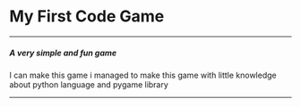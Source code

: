 # My First Code Game
---
##### A very simple and fun game
I can make this game i managed to make this game with little knowledge about python language and pygame library

---
